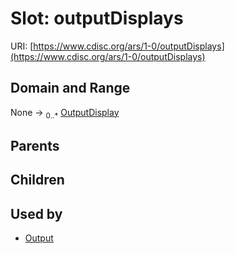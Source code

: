 
# Slot: outputDisplays




URI: [https://www.cdisc.org/ars/1-0/outputDisplays](https://www.cdisc.org/ars/1-0/outputDisplays)


## Domain and Range

None &#8594;  <sub>0..\*</sub> [OutputDisplay](OutputDisplay.md)

## Parents


## Children


## Used by

 * [Output](Output.md)
